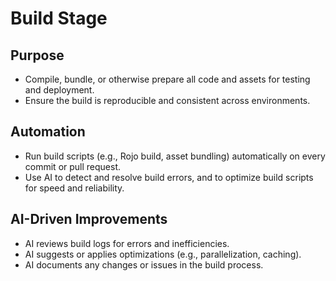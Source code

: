 # Build Stage

## Purpose
- Compile, bundle, or otherwise prepare all code and assets for testing and deployment.
- Ensure the build is reproducible and consistent across environments.

## Automation
- Run build scripts (e.g., Rojo build, asset bundling) automatically on every commit or pull request.
- Use AI to detect and resolve build errors, and to optimize build scripts for speed and reliability.

## AI-Driven Improvements
- AI reviews build logs for errors and inefficiencies.
- AI suggests or applies optimizations (e.g., parallelization, caching).
- AI documents any changes or issues in the build process. 